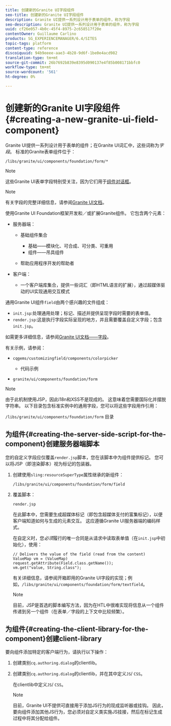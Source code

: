 ```yaml
---
title: 创建新的Granite UI字段组件
seo-title: 创建新的Granite UI字段组件
description: Granite UI提供一系列设计用于表单的组件，称为字段
seo-description: Granite UI提供一系列设计用于表单的组件，称为字段
uuid: cf26e057-4b0c-45f4-8975-2c658517f20e
contentOwner: Guillaume Carlino
products: SG_EXPERIENCEMANAGER/6.4/SITES
topic-tags: platform
content-type: reference
discoiquuid: 94b9eeee-aae3-4b28-9d6f-1be0e4acd982
translation-type: tm+mt
source-git-commit: 26b7692b839e8395d090137e4f85b008171bbfc0
workflow-type: tm+mt
source-wordcount: '561'
ht-degree: 0%

---
```



# 创建新的Granite UI字段组件{#creating-a-new-granite-ui-field-component}

Granite UI提供一系列设计用于表单的组件；在Granite UI词汇中，这些词称为&#x200B;*字段*。 标准的Granite表单组件位于：

`/libs/granite/ui/components/foundation/form/*`

>[!NOTE]
>
>这些Granite UI表单字段特别受关注，因为它们用于[组件对话框](/help/sites-developing/developing-components.md)。

>[!NOTE]
>
>有关字段的完整详细信息，请参阅[Granite UI文档](https://helpx.adobe.com/experience-manager/6-4/sites/developing/using/reference-materials/granite-ui/api/index.html)。

使用Granite UI Foundation框架开发和／或扩展Granite组件。 它包含两个元素：

* 服务器端：

   * 基础组件集合

      * 基础——模块化、可合成、可分类、可重用
      * 组件——吊具组件
   * 帮助应用程序开发的帮助者


* 客户端：

   * 一个客户端库集合，提供一些词汇（即HTML语言的扩展），通过超媒体驱动的UI实现通用交互模式

通用Granite UI组件`field`由两个感兴趣的文件组成：

* `init.jsp`:处理通用处理；标记、描述并提供呈现字段时需要的表单值。
* `render.jsp`:这是执行字段实际呈现的地方，并且需要覆盖自定义字段；包含 `init.jsp`。

如需更多详细信息，请参阅[Granite UI文档——字段](https://helpx.adobe.com/experience-manager/6-4/sites/developing/using/reference-materials/granite-ui/api/jcr_root/libs/granite/ui/components/foundation/form/field/index.html)。

有关示例，请参阅：

* `cqgems/customizingfield/components/colorpicker`

   * 代码示例[](/help/sites-developing/developing-components-samples.md#code-sample-how-to-customize-dialog-fields)

* `granite/ui/components/foundation/form`

>[!NOTE]
>
>由于此机制使用JSP，因此i18n和XSS不是现成的。 这意味着您需要国际化并摆脱字符串。 以下目录包含标准实例中的通用字段，您可以将这些字段用作引用：
>
>`/libs/granite/ui/components/foundation/form` 目录

## 为组件{#creating-the-server-side-script-for-the-component}创建服务器端脚本

您的自定义字段应仅覆盖`render.jsp`脚本，您在该脚本中为组件提供标记。 您可以将JSP（即渲染脚本）视为标记的包装器。

1. 创建使用`sling:resourceSuperType`属性继承的新组件：

   `/libs/granite/ui/components/foundation/form/field`

1. 覆盖脚本：

   `render.jsp`

   在此脚本中，您需要生成超媒体标记（即包含超媒体支付的富集标记），以便客户端知道如何与生成的元素交互。 这应遵循Granite UI服务器端的编码样式。

   在自定义时，您&#x200B;*必须*&#x200B;履行的唯一合同是从请求中读取表单值（在`init.jsp`中初始化），使用：

   ```
   // Delivers the value of the field (read from the content)
   ValueMap vm = (ValueMap) request.getAttribute(Field.class.getName());
   vm.get("value, String.class"); 
   ```

   有关详细信息，请参阅开箱即用的Granite UI字段的实现；例如，`/libs/granite/ui/components/foundation/form/textfield`。

   >[!NOTE]
   >
   >目前，JSP是首选的脚本编写方法，因为在HTL中很难实现将信息从一个组件传递到另一个组件（在表单／字段的上下文中比较频繁）。

## 为组件{#creating-the-client-library-for-the-component}创建client-library

要向组件添加特定的客户端行为，请执行以下操作：

1. 创建类别`cq.authoring.dialog`的clientlib。
1. 创建类别`cq.authoring.dialog`的clientlib，并在其中定义`JS`/ `CSS`。

   在clientlib中定义`JS`/ `CSS`。

   >[!NOTE]
   >
   >目前，Granite UI不提供可直接用于添加JS行为的现成监听器或挂钩。 因此，要向组件添加其他JS行为，您必须对自定义类实施JS挂接，然后在标记生成过程中将其分配给组件。

